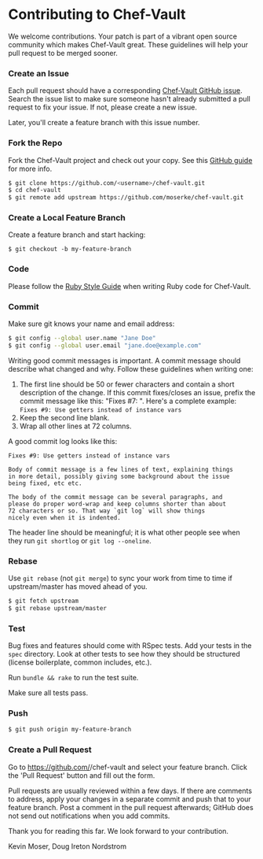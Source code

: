 # Contributing to Chef-Vault

We welcome contributions. Your patch is part of a vibrant open source
community which makes Chef-Vault great. These guidelines will help your pull
request to be merged sooner.

### Create an Issue

Each pull request should have a corresponding [Chef-Vault GitHub
issue](https://github.com/moserke/chef-vault/issues?state=open). Search the
issue list to make sure someone hasn't already submitted a pull request to fix
your issue. If not, please create a new issue.

Later, you'll create a feature branch with this issue number.

### Fork the Repo

Fork the Chef-Vault project and check out your copy. See this [GitHub
guide](https://help.github.com/articles/fork-a-repo) for more info.

```bash
$ git clone https://github.com/<username>/chef-vault.git
$ cd chef-vault
$ git remote add upstream https://github.com/moserke/chef-vault.git
```

### Create a Local Feature Branch

Create a feature branch and start hacking:

```
$ git checkout -b my-feature-branch
```

### Code

Please follow the [Ruby Style
Guide](https://github.com/bbatsov/ruby-style-guide) when writing Ruby code for
Chef-Vault.

### Commit

Make sure git knows your name and email address:

```bash
$ git config --global user.name "Jane Doe"
$ git config --global user.email "jane.doe@example.com"
```

Writing good commit messages is important. A commit message should describe what
changed and why. Follow these guidelines when writing one:

1. The first line should be 50 or fewer characters and contain a short
   description of the change.
   If this commit fixes/closes an issue, prefix the commit message
   like this: "Fixes #7: ". Here's a complete example:
`Fixes #9: Use getters instead of instance vars`
2. Keep the second line blank.
3. Wrap all other lines at 72 columns.

A good commit log looks like this:

```
Fixes #9: Use getters instead of instance vars

Body of commit message is a few lines of text, explaining things
in more detail, possibly giving some background about the issue
being fixed, etc etc.

The body of the commit message can be several paragraphs, and
please do proper word-wrap and keep columns shorter than about
72 characters or so. That way `git log` will show things
nicely even when it is indented.
```

The header line should be meaningful; it is what other people see when they
run `git shortlog` or `git log --oneline`.

### Rebase

Use `git rebase` (not `git merge`) to sync your work from time to time if
upstream/master has moved ahead of you.

```bash
$ git fetch upstream
$ git rebase upstream/master
```

### Test

Bug fixes and features should come with RSpec tests. Add your tests in the
`spec` directory. Look at other tests to see how they should be
structured (license boilerplate, common includes, etc.).

Run `bundle && rake` to run the test suite.

Make sure all tests pass.

### Push

```bash
$ git push origin my-feature-branch
```

### Create a Pull Request
Go to https://github.com/<username>/chef-vault and select your feature branch. Click
the 'Pull Request' button and fill out the form.

Pull requests are usually reviewed within a few days.  If there are comments
to address, apply your changes in a separate commit and push that to your
feature branch. Post a comment in the pull request afterwards; GitHub does
not send out notifications when you add commits.

Thank you for reading this far. We look forward to your contribution.

Kevin Moser, Doug Ireton
Nordstrom
